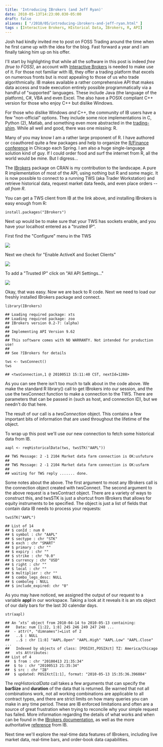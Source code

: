 ```yaml
---
title: 'Introducing IBrokers (and Jeff Ryan)'
date: 2010-05-13T14:23:00.030-05:00
draft: false
aliases: [ "/2010/05/introducing-ibrokers-and-jeff-ryan.html" ]
tags : [Interactive Brokers, HIstorical Data, IBrokers, R, API]
---
```


Josh had kindly invited me to post on FOSS Trading around the time when he first came up with the idea for the blog. Fast forward a year and I am finally taking him up on his offer.  
  

I'll start by highlighting that while all the software in this post is indeed _free (true to FOSS)_, an account with [Interactive Brokers](http://www.interactivebrokers.com/) is needed to make use of it. For those not familiar with IB, they offer a trading platform that excels on numerous fronts but is most appealing to those of us who trade algorithmically. IB makes available a rather comprehensive API that makes data access and trade execution entirely possible programmatically via a handful of "supported" languages. These include Java (the language of the platform), C#, VBA and even Excel. The also have a POSIX compliant C++ version for those who enjoy C++ but dislike Windows.  
  
For those who dislike Windows _and_ C++, the community of IB users have a few "non-official" options. They include some nice implementations in C, Python (2), Matlab, and something even more abstracted in the [trading-shim](http://www.trading-shim.org/). While all well and good, there was one missing: R.  
  
Many of you may know I am a rather large proponent of R. I have authored or coauthored quite a few packages and help to organize the [R/Finance conference](http://www.rinfinance.com/) in Chicago each Spring. I am also a huge single-language solution kind of guy. If I could order food and surf the internet from R, all the world would be mine. But I digress...  
  
The [IBrokers](http://cran.r-project.org/web/packages/IBrokers/index.html) package on CRAN is my contribution to the landscape. A pure R implementation of most of the API, using nothing but R and some magic. It is now possible to connect to a running TWS (aka Trader Workstation) and retrieve historical data, request market data feeds, and even place orders -- _all from R_.

  

You can get a TWS client from IB at the link above, and installing IBrokers is easy enough from R:

```
install.packages("IBrokers")
```

Next up would be to make sure that your TWS has sockets enable, and you have your localhost entered as a "trusted IP".

  

First find the "Configure" menu in the TWS

  

![](http://3.bp.blogspot.com/_MAIcNo33u88/S-xdZJVwruI/AAAAAAAAAGA/DrkSdoz7xUs/s320/Screen+shot+2010-05-13+at+3.10.05+195PM.png)

  

Next we check for "Enable ActiveX and Socket Clients"

  

[![](http://1.bp.blogspot.com/_MAIcNo33u88/S-xd-5mLPqI/AAAAAAAAAGI/KZBj-FGko6s/s320/Screen+shot+2010-05-13+at+3.10.30+142PM.png)](http://1.bp.blogspot.com/_MAIcNo33u88/S-xd-5mLPqI/AAAAAAAAAGI/KZBj-FGko6s/s1600/Screen+shot+2010-05-13+at+3.10.30+142PM.png)  

To add a "Trusted IP" click on "All API Settings..."

  

[![](http://1.bp.blogspot.com/_MAIcNo33u88/S-xfHKb6TQI/AAAAAAAAAGQ/7k0aAxN_Wzo/s320/Screen+shot+2010-05-13+at+3.10.43+749PM.png)](http://1.bp.blogspot.com/_MAIcNo33u88/S-xfHKb6TQI/AAAAAAAAAGQ/7k0aAxN_Wzo/s1600/Screen+shot+2010-05-13+at+3.10.43+749PM.png)

  

Okay, that was easy. Now we are back to R code. Next we need to load our freshly installed IBrokers package and connect.

```
library(IBrokers)

## Loading required package: xts
## Loading required package: zoo
## IBrokers version 0.2-7: (alpha)
## 
## Implementing API Version 9.62
## 
## This software comes with NO WARRANTY. Not intended for production use!
## 
## See ?IBrokers for details

tws <- twsConnect()
tws

## <twsConnection,1 @ 20100513 15:11:40 CST, nextId=1288>
```

As you can see there isn't too much to talk about in the code above. We make the standard R library() call to get IBrokers into our session, and the use the twsConnect function to make a connection to the TWS. There are parameters that can be passed in (such as host, and connection ID), but we needn't do that here.  

  

The result of our call is a _twsConnection_ object. This contains a few important bits of information that are used throughout the lifetime of the object.  

  

To wrap up this post we'll use our new connection to fetch some historical data from IB.

```
aapl <- reqHistoricalData(tws, twsSTK("AAPL"))

## TWS Message: 2 -1 2104 Market data farm connection is OK:usfuture
## 
## TWS Message: 2 -1 2104 Market data farm connection is OK:usfarm
## 
## waiting for TWS reply ....... done.
```

Some notes about the above. The first argument to most any IBrokers call is the connection object created with twsConnect. The second argument to the above request is a twsContract object. There are a variety of ways to construct this, and twsSTK is just a shortcut from IBrokers that allows for equity instruments to be specified. The object is just a list of fields that contain data IB needs to process your requests:

```
twsSTK("AAPL")

## List of 14
## $ conId : num 0
## $ symbol : chr "AAPL"
## $ sectype : chr "STK"
## $ exch : chr "SMART"
## $ primary : chr ""
## $ expiry : chr ""
## $ strike : chr "0.0"
## $ currency : chr "USD"
## $ right : chr ""
## $ local : chr ""
## $ multiplier : chr ""
## $ combo_legs_desc: NULL
## $ comboleg : NULL
## $ include_expired: chr "0"
```

As you may have noticed, we assigned the output of our request to a variable **appl** in our workspace. Taking a look at it reveals it is an xts object of our daily bars for the last 30 calendar days.

```
str(aapl)

## An ‘xts’ object from 2010-04-14 to 2010-05-13 containing:
##   Data: num [1:22, 1:8] 245 246 249 247 248 ...
##  - attr(*, "dimnames")=List of 2
##   ..$ : NULL
##   ..$ : chr [1:8] "AAPL.Open" "AAPL.High" "AAPL.Low" "AAPL.Close" ...
##   Indexed by objects of class: [POSIXt,POSIXct] TZ: America/Chicago
##   xts Attributes:
## List of 4
##  $ from : chr "20100413 21:35:34"
##  $ to : chr "20100513 21:35:34"
##  $ src : chr "IB"
##  $ updated: POSIXct[1:1], format: "2010-05-13 15:35:36.396084"
```

The _reqHistoricalData_ call takes a few arguments that can specify the **barSize** and **duration** of the data that is returned. Be warned that not all combinations work, not all working combinations are applicable to all contract types, and there are strict limits on how many queries you can make in any time period. These are IB enforced limitations and often are a source of great frustration when trying to reconcile why your simple request has failed. More information regarding the details of what works and when can be found in the [IBrokers documentation,](http://cran.r-project.org/web/packages/IBrokers/IBrokers.pdf) as well as the more authoritative [reference](http://www.interactivebrokers.com/php/apiUsersGuide/apiguide/api/historical_data_limitations.htm) from IB.  
  
Next time we'll explore the real-time data features of IBrokers, including live market data, real-time bars, and order-book data capabilities.
